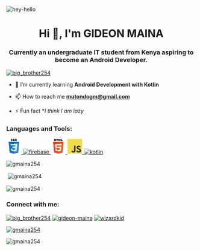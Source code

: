 
![hey-hello](https://user-images.githubusercontent.com/106425420/200753447-e75f034c-944f-44bf-8818-c9bcc015563d.gif)

<h1 align="center">Hi 👋, I'm GIDEON MAINA</h1>
<h3 align="center">Currently an undergraduate IT student from Kenya aspiring to become an Android Developer.</h3>

<p align="centre"> <a href="https://twitter.com/big_brother254" target="blank"><img src="https://img.shields.io/twitter/follow/big_brother254?logo=twitter&style=for-the-badge" alt="big_brother254" /></a> </p>

- 🌱 I’m currently learning **Android Development with Kotlin**

- 📫 How to reach me **mutondogm@gmail.com**

- ⚡ Fun fact **I think I am lazy*


<h3 align="left">Languages and Tools:</h3>
<p align="left"> <a href="https://www.w3schools.com/css/" target="_blank" rel="noreferrer"> <img src="https://raw.githubusercontent.com/devicons/devicon/master/icons/css3/css3-original-wordmark.svg" alt="css3" width="40" height="40"/> </a> <a href="https://firebase.google.com/" target="_blank" rel="noreferrer"> <img src="https://www.vectorlogo.zone/logos/firebase/firebase-icon.svg" alt="firebase" width="40" height="40"/> </a> <a href="https://www.w3.org/html/" target="_blank" rel="noreferrer"> <img src="https://raw.githubusercontent.com/devicons/devicon/master/icons/html5/html5-original-wordmark.svg" alt="html5" width="40" height="40"/> </a> <a href="https://developer.mozilla.org/en-US/docs/Web/JavaScript" target="_blank" rel="noreferrer"> <img src="https://raw.githubusercontent.com/devicons/devicon/master/icons/javascript/javascript-original.svg" alt="javascript" width="40" height="40"/> </a> <a href="https://kotlinlang.org" target="_blank" rel="noreferrer"> <img src="https://www.vectorlogo.zone/logos/kotlinlang/kotlinlang-icon.svg" alt="kotlin" width="40" height="40"/> </a> </p>

<p><img align="center" src="https://github-readme-stats.vercel.app/api/top-langs?username=gmaina254&show_icons=true&locale=en&layout=compact" alt="gmaina254" /></p>

<p>&nbsp;<img align="center" src="https://github-readme-stats.vercel.app/api?username=gmaina254&show_icons=true&locale=en" alt="gmaina254" /></p>

<p><img align="center" src="https://github-readme-streak-stats.herokuapp.com/?user=gmaina254&" alt="gmaina254" /></p>

<h3 align="left">Connect with me:</h3>
<p align="left">
<a href="https://twitter.com/big_brother254" target="blank"><img align="center" src="https://raw.githubusercontent.com/rahuldkjain/github-profile-readme-generator/master/src/images/icons/Social/twitter.svg" alt="big_brother254" height="30" width="40" /></a>
<a href="https://linkedin.com/in/gideon-maina" target="blank"><img align="center" src="https://raw.githubusercontent.com/rahuldkjain/github-profile-readme-generator/master/src/images/icons/Social/linked-in-alt.svg" alt="gideon-maina" height="30" width="40" /></a>
<a href="https://www.hackerrank.com/wizardkid" target="blank"><img align="center" src="https://raw.githubusercontent.com/rahuldkjain/github-profile-readme-generator/master/src/images/icons/Social/hackerrank.svg" alt="wizardkid" height="30" width="40" /></a>
</p>



<p align="left" padding="5"> <a href="https://github.com/ryo-ma/github-profile-trophy"><img src="https://github-profile-trophy.vercel.app/?username=gmaina254" alt="gmaina254" /></a> </p>

<p align="left"> <img src="https://komarev.com/ghpvc/?username=gmaina254&label=Profile%20views&color=0e75b6&style=flat" alt="gmaina254" /> </p>
